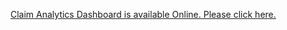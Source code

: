 <a href="https://app.powerbi.com/view?r=eyJrIjoiYmE4OTIwYTQtMjI2OC00YTE5LWI1YWYtZDFlM2QwMDNkZDNiIiwidCI6ImYyZjUxMzJjLTYxNDctNGI3NC1iYjg2LWNiZDIyOTAyYTc1YyIsImMiOjN9">Claim Analytics Dashboard is available Online. Please click here.</a>
